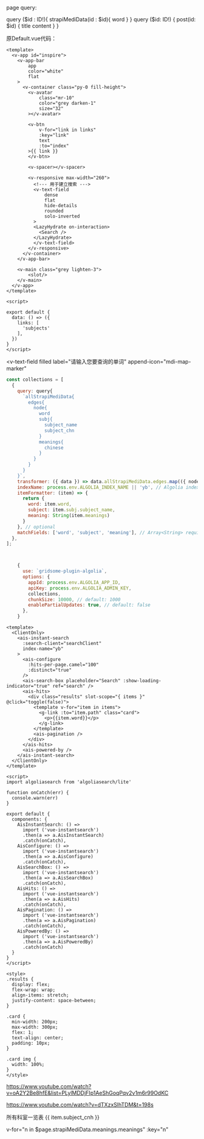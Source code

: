 page query:

<page-query>
query ($id : ID!){
  strapiMediData(id : $id){
    word
  }
}
</page-query>

<template>
    <Layout>
        <div v-text='$page.strapiMediData.word'></div>
        <div>{{ $page.strapiMediData.which_subject.subject_name }}</div>
    </Layout>
</template>


<page-query>
query ($id: ID!) {
  post(id: $id) {
    title
    content
  }
}
</page-query>


原Default.vue代码：
```vue
<template>
  <v-app id="inspire">
    <v-app-bar
        app
        color="white"
        flat
    >
      <v-container class="py-0 fill-height">
        <v-avatar
            class="mr-10"
            color="grey darken-1"
            size="32"
        ></v-avatar>

        <v-btn
            v-for="link in links"
            :key="link"
            text
            :to="index"
        >{{ link }}
        </v-btn>

        <v-spacer></v-spacer>

        <v-responsive max-width="260">
          <!--- 用于建立搜索 --->
          <v-text-field
              dense
              flat
              hide-details
              rounded
              solo-inverted
          >
          <LazyHydrate on-interaction>
            <Search />
          </LazyHydrate>
          </v-text-field>
        </v-responsive>
      </v-container>
    </v-app-bar>

    <v-main class="grey lighten-3">
        <slot/>
    </v-main>
  </v-app>
</template>

<script>

export default {
  data: () => ({
    links: [
      'subjects'
    ],
  })
}
</script>
```

<v-text-field
    filled
    label="请输入您要查询的单词"
    append-icon="mdi-map-marker"
></v-text-field>

```javascript
const collections = [
  {
    query: query{
      `allStrapiMediData{
        edges{
          node{
            word
            subj{
              subject_name
              subject_chn
            }
            meanings{
              chinese
            }
          }
        }
      }
    }`,
    transformer: ({ data }) => data.allStrapiMediData.edges.map(({ node }) => node)
    indexName: process.env.ALGOLIA_INDEX_NAME || 'yb', // Algolia index name
    itemFormatter: (item) => {
      return {
        word: item.word,
        subject: item.subj.subject_name,
        meaning: String(item.meanings)
      }
    }, // optional
    matchFields: ['word', 'subject', 'meaning'], // Array<String> required with PartialUpdates
  },
];



    {
      use: `gridsome-plugin-algolia`,
      options: {
        appId: process.env.ALGOLIA_APP_ID,
        apiKey: process.env.ALGOLIA_ADMIN_KEY,
        collections,
        chunkSize: 10000, // default: 1000
        enablePartialUpdates: true, // default: false
      },
    }
```


```official search.vue
<template>
  <ClientOnly>
    <ais-instant-search
      :search-client="searchClient"
      index-name="yb"
    >
      <ais-configure
        :hits-per-page.camel="100"
        :distinct="true"
      />
      <ais-search-box placeholder="Search" :show-loading-indicator="true" ref="search" />
      <ais-hits>
        <div class="results" slot-scope="{ items }" @click="toggle(false)">
          <template v-for="item in items">
            <g-link :to="item.path" class="card">
              <p>{{item.word}}</p>
            </g-link>
          </template>
          <ais-pagination />
        </div>
      </ais-hits>
      <ais-powered-by />
    </ais-instant-search>
  </ClientOnly>
</template>

<script>
import algoliasearch from 'algoliasearch/lite'

function onCatch(err) {
  console.warn(err)
}

export default {
  components: {
    AisInstantSearch: () =>
      import ('vue-instantsearch')
      .then(a => a.AisInstantSearch)
      .catch(onCatch),
    AisConfigure: () =>
      import ('vue-instantsearch')
      .then(a => a.AisConfigure)
      .catch(onCatch),
    AisSearchBox: () =>
      import ('vue-instantsearch')
      .then(a => a.AisSearchBox)
      .catch(onCatch),
    AisHits: () =>
      import ('vue-instantsearch')
      .then(a => a.AisHits)
      .catch(onCatch),
    AisPagination: () =>
      import ('vue-instantsearch')
      .then(a => a.AisPagination)
      .catch(onCatch),
    AisPoweredBy: () =>
      import ('vue-instantsearch')
      .then(a => a.AisPoweredBy)
      .catch(onCatch)
  }
}
</script>

<style>
.results {
  display: flex;
  flex-wrap: wrap;
  align-items: stretch;
  justify-content: space-between;
}

.card {
  min-width: 200px;
  max-width: 300px;
  flex: 1;
  text-align: center;
  padding: 10px;
}

.card img {
  width: 100%;
}
</style>

```

https://www.youtube.com/watch?v=oA2Y2Be8hfE&list=PLylMDDjFIp1AeShGoqPqv2v1m6r99OdKC

https://www.youtube.com/watch?v=dTXzxSlhTDM&t=198s

<v-card>
            <v-list flat>
                <v-subheader :style="{fontFamily : Roboto, fontSize: 96}">所有科室一览表</v-subheader>
                <v-list-item-group color="primary"
                    v-for="(item, index) in $page.allStrapiSubjects.edges.node " :key=index
                    :to="'/subjects/' + item.subject_name"
                >
                    <v-list-item-content>
                        <v-list-item-title>{{ item.subject_cnh }}</v-list-item-title>
                    </v-list-item-content>
                </v-list-item-group>
            </v-list>
</v-card>



v-for="n in $page.strapiMediData.meanings.meanings"
                                :key="n"